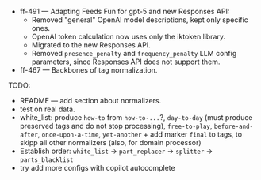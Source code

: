 
- ff-491 — Adapting Feeds Fun for gpt-5 and new Responses API:
  - Removed "general" OpenAI model descriptions, kept only specific ones.
  - OpenAI token calculation now uses only the iktoken library.
  - Migrated to the new Responses API.
  - Removed `presence_penalty` and `frequency_penalty` LLM config parameters, since Responses API does not support them.
- ff-467 — Backbones of tag normalization.


TODO:

- README — add section about normalizers.
- test on real data.
- white_list: produce `how-to` from `how-to-...`?, `day-to-day` (must produce preserved tags and do not stop processing), `free-to-play`, `before-and-after`, `once-upon-a-time`, `yet-another` + add marker `final` to tags, to skipp all other normalizers (also, for domain processor)
- Establish order: `white_list` -> `part_replacer` -> `splitter` -> `parts_blacklist`
- try add more configs with copilot autocomplete
